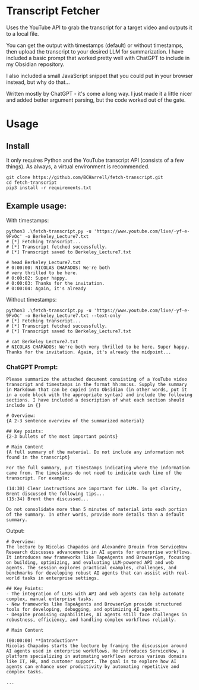 # Transcript Fetcher

Uses the YouTube API to grab the transcript for a target video and outputs it to a local file.

You can get the output with timestamps (default) or without timestamps, then upload the transcript to your desired LLM for summarization. I have included a basic prompt that worked pretty well with ChatGPT to include in my Obsidian repository.

I also included a small JavaScript snippet that you could put in your browser instead, but why do that...

Written mostly by ChatGPT - it's come a long way. I just made it a little nicer and added better argument parsing, but the code worked out of the gate.

# Usage

## Install
It only requires Python and the YouTube transcript API (consists of a few things). As always, a virtual environment is recommended.

```
git clone https://github.com/BCHarrell/fetch-transcript.git
cd fetch-transcript
pip3 install -r requirements.txt
```

## Example usage:

With timestamps:
```
python3 .\fetch-transcript.py -u 'https://www.youtube.com/live/-yf-e-9FvOc' -o Berkeley_Lecture7.txt
# [*] Fetching transcript...
# [*] Transcript fetched successfully.
# [*] Transcript saved to Berkeley_Lecture7.txt

# head Berkeley_Lecture7.txt
# 0:00:00: NICOLAS CHAPADOS: We're both 
# very thrilled to be here.
# 0:00:02: Super happy.
# 0:00:03: Thanks for the invitation.
# 0:00:04: Again, it's already
```

Without timestamps:
```
python3 .\fetch-transcript.py -u 'https://www.youtube.com/live/-yf-e-9FvOc' -o Berkeley_Lecture7.txt --text-only
# [*] Fetching transcript...
# [*] Transcript fetched successfully.
# [*] Transcript saved to Berkeley_Lecture7.txt

# cat Berkeley_Lecture7.txt
# NICOLAS CHAPADOS: We're both very thrilled to be here. Super happy. Thanks for the invitation. Again, it's already the midpoint...
```

### ChatGPT Prompt:
```
Please summarize the attached document consisting of a YouTube video transcript and timestamps in the format hh:mm:ss. Supply the summary in Markdown that can be copied into Obsidian (in other words, put it in a code block with the appropriate syntax) and include the following sections. I have included a description of what each section should include in {}

# Overview:
{A 2-3 sentence overview of the summarized material}

## Key points:
{2-3 bullets of the most important points}

# Main Content
{A full summary of the material. Do not include any information not found in the transcript}

For the full summary, put timestamps indicating where the information came from. The timestamps do not need to indicate each line of the transcript. For example:

(14:30) Clear instructions are important for LLMs. To get clarity, Brent discussed the following tips...
(15:34) Brent then discussed...

Do not consolidate more than 5 minutes of material into each portion of the summary. In other words, provide more details than a default summary.
```

Output:
```
# Overview:
The lecture by Nicolas Chapados and Alexandre Drouin from ServiceNow Research discusses advancements in AI agents for enterprise workflows. It introduces new frameworks like TapeAgents and BrowserGym, focusing on building, optimizing, and evaluating LLM-powered API and web agents. The session explores practical examples, challenges, and benchmarks for developing robust AI agents that can assist with real-world tasks in enterprise settings.

## Key Points:
- The integration of LLMs with API and web agents can help automate complex, manual enterprise tasks.
- New frameworks like TapeAgents and BrowserGym provide structured tools for developing, debugging, and optimizing AI agents.
- Despite promising capabilities, AI agents still face challenges in robustness, efficiency, and handling complex workflows reliably.

# Main Content

(00:00:00) **Introduction**  
Nicolas Chapados starts the lecture by framing the discussion around AI agents used in enterprise workflows. He introduces ServiceNow, a platform specializing in automating workflows across various domains like IT, HR, and customer support. The goal is to explore how AI agents can enhance user productivity by automating repetitive and complex tasks.

...
```